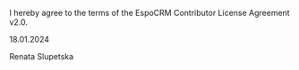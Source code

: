 I hereby agree to the terms of the EspoCRM Contributor License Agreement v2.0.

18.01.2024

Renata Slupetska
